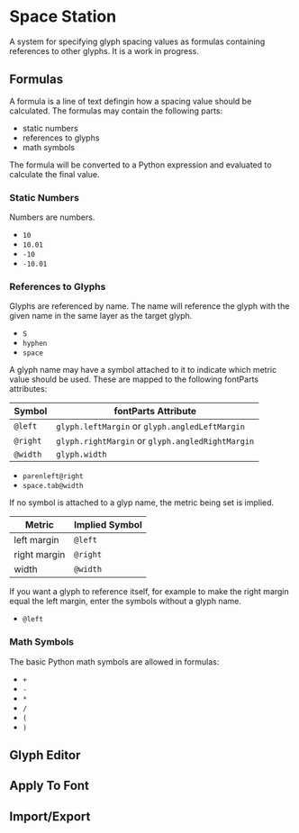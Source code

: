 # Space Station

A system for specifying glyph spacing values as formulas containing references to other glyphs. It is a work in progress.

## Formulas

A formula is a line of text defingin how a spacing value should be calculated. The formulas may contain the following parts:

- static numbers
- references to glyphs
- math symbols

The formula will be converted to a Python expression and evaluated to calculate the final value.

### Static Numbers

Numbers are numbers.

- `10`
- `10.01`
- `-10`
- `-10.01`

### References to Glyphs

Glyphs are referenced by name. The name will reference the glyph with the given name in the same layer as the target glyph.

- `S`
- `hyphen`
- `space`

A glyph name may have a symbol attached to it to indicate which metric value should be used. These are mapped to the following fontParts attributes:

Symbol   | fontParts Attribute
-------- | --------------------------------------------------------
`@left`  | `glyph.leftMargin` or `glyph.angledLeftMargin`
`@right` | `glyph.rightMargin` or `glyph.angledRightMargin`
`@width` | `glyph.width`

- `parenleft@right`
- `space.tab@width`

If no symbol is attached to a glyp name, the metric being set is implied.

Metric       | Implied Symbol
------------ | --------------
left margin  | `@left`
right margin | `@right`
width        | `@width`

If you want a glyph to reference itself, for example to make the right margin equal the left margin, enter the symbols without a glyph name.

- `@left`

### Math Symbols

The basic Python math symbols are allowed in formulas:

- `+`
- `-`
- `*`
- `/`
- `(`
- `)`

## Glyph Editor


## Apply To Font


## Import/Export


